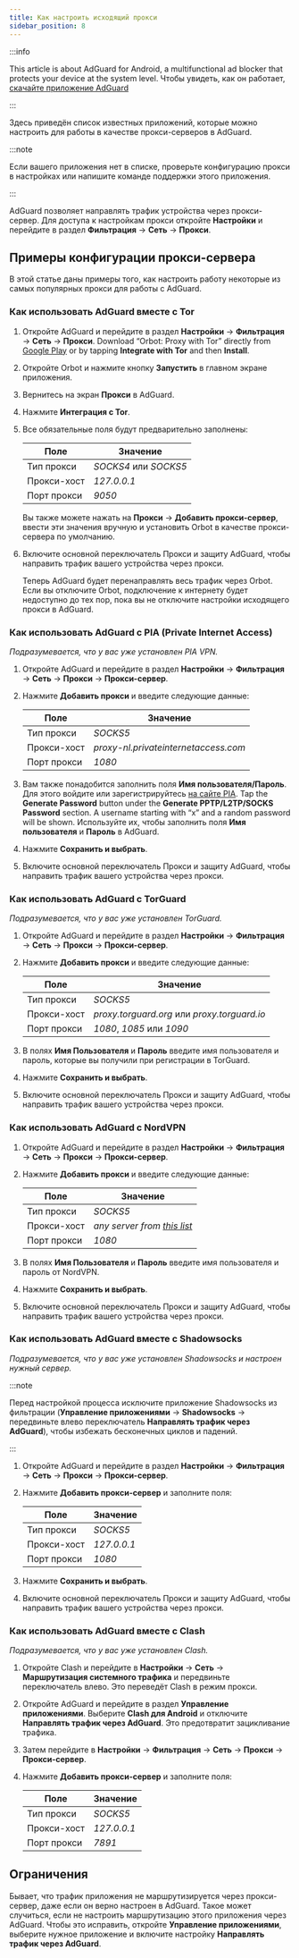 ```yaml
---
title: Как настроить исходящий прокси
sidebar_position: 8
---
```


:::info

This article is about AdGuard for Android, a multifunctional ad blocker that protects your device at the system level. Чтобы увидеть, как он работает, [скачайте приложение AdGuard](https://agrd.io/download-kb-adblock)

:::

Здесь приведён список известных приложений, которые можно настроить для работы в качестве прокси-серверов в AdGuard.

:::note

Если вашего приложения нет в списке, проверьте конфигурацию прокси в настройках или напишите команде поддержки этого приложения.

:::

AdGuard позволяет направлять трафик устройства через прокси-сервер. Для доступа к настройкам прокси откройте **Настройки** и перейдите в раздел **Фильтрация** → **Сеть** → **Прокси**.

## Примеры конфигурации прокси-сервера

В этой статье даны примеры того, как настроить работу некоторые из самых популярных прокси для работы с AdGuard.

### Как использовать AdGuard вместе с Tor

1. Откройте AdGuard и перейдите в раздел **Настройки** → **Фильтрация** → **Сеть** → **Прокси**. Download “Orbot: Proxy with Tor” directly from [Google Play](https://play.google.com/store/apps/details?id=org.torproject.android&noprocess) or by tapping **Integrate with Tor** and then **Install**.

1. Откройте Orbot и нажмите кнопку **Запустить** в главном экране приложения.

1. Вернитесь на экран **Прокси** в AdGuard.

1. Нажмите **Интеграция с Tor**.

1. Все обязательные поля будут предварительно заполнены:

    | Поле        | Значение              |
    | ----------- | --------------------- |
    | Тип прокси  | *SOCKS4* или *SOCKS5* |
    | Прокси-хост | *127.0.0.1*           |
    | Порт прокси | *9050*                |

    Вы также можете нажать на **Прокси** → **Добавить прокси-сервер**, ввести эти значения вручную и установить Orbot в качестве прокси-сервера по умолчанию.

1. Включите основной переключатель Прокси и защиту AdGuard, чтобы направить трафик вашего устройства через прокси.

    Теперь AdGuard будет перенаправлять весь трафик через Orbot. Если вы отключите Orbot, подключение к интернету будет недоступно до тех пор, пока вы не отключите настройки исходящего прокси в AdGuard.

### Как использовать AdGuard с PIA (Private Internet Access)

*Подразумевается, что у вас уже установлен PIA VPN.*

1. Откройте AdGuard и перейдите в раздел **Настройки** → **Фильтрация** → **Сеть** → **Прокси** → **Прокси-сервер**.

1. Нажмите **Добавить прокси** и введите следующие данные:

    | Поле        | Значение                             |
    | ----------- | ------------------------------------ |
    | Тип прокси  | *SOCKS5*                             |
    | Прокси-хост | *proxy-nl.privateinternetaccess.com* |
    | Порт прокси | *1080*                               |

1. Вам также понадобится заполнить поля **Имя пользователя/Пароль**. Для этого войдите или зарегистрируйтесь [на сайте PIA](https://www.privateinternetaccess.com/pages/client-sign-in). Tap the **Generate Password** button under the **Generate PPTP/L2TP/SOCKS Password** section. A username starting with “x” and a random password will be shown. Используйте их, чтобы заполнить поля **Имя пользователя** и **Пароль** в AdGuard.

1. Нажмите **Сохранить и выбрать**.

1. Включите основной переключатель Прокси и защиту AdGuard, чтобы направить трафик вашего устройства через прокси.

### Как использовать AdGuard с TorGuard

*Подразумевается, что у вас уже установлен TorGuard.*

1. Откройте AdGuard и перейдите в раздел **Настройки** → **Фильтрация** → **Сеть** → **Прокси** → **Прокси-сервер**.

1. Нажмите **Добавить прокси** и введите следующие данные:

    | Поле        | Значение                                     |
    | ----------- | -------------------------------------------- |
    | Тип прокси  | *SOCKS5*                                     |
    | Прокси-хост | *proxy.torguard.org* или *proxy.torguard.io* |
    | Порт прокси | *1080*, *1085* или *1090*                    |

1. В полях **Имя Пользователя** и **Пароль** введите имя пользователя и пароль, которые вы получили при регистрации в TorGuard.

1. Нажмите **Сохранить и выбрать**.

1. Включите основной переключатель Прокси и защиту AdGuard, чтобы направить трафик вашего устройства через прокси.

### Как использовать AdGuard с NordVPN

1. Откройте AdGuard и перейдите в раздел **Настройки** → **Фильтрация** → **Сеть** → **Прокси** → **Прокси-сервер**.

1. Нажмите **Добавить прокси** и введите следующие данные:

    | Поле        | Значение                                                                                                                        |
    | ----------- | ------------------------------------------------------------------------------------------------------------------------------- |
    | Тип прокси  | *SOCKS5*                                                                                                                        |
    | Прокси-хост | *any server from [this list](https://support.nordvpn.com/hc/en-us/articles/20195967385745-NordVPN-proxy-setup-for-qBittorrent)* |
    | Порт прокси | *1080*                                                                                                                          |

1. В полях **Имя Пользователя** и **Пароль** введите имя пользователя и пароль от NordVPN.

1. Нажмите **Сохранить и выбрать**.

1. Включите основной переключатель Прокси и защиту AdGuard, чтобы направить трафик вашего устройства через прокси.

### Как использовать AdGuard вместе с Shadowsocks

*Подразумевается, что у вас уже установлен Shadowsocks и настроен нужный сервер.*

:::note

Перед настройкой процесса исключите приложение Shadowsocks из фильтрации (**Управление приложениями** → **Shadowsocks** → передвиньте влево переключатель **Направлять трафик через AdGuard**), чтобы избежать бесконечных циклов и падений.

:::

1. Откройте AdGuard и перейдите в раздел **Настройки** → **Фильтрация** → **Сеть** → **Прокси** → **Прокси-сервер**.

1. Нажмите **Добавить прокси-сервер** и заполните поля:

    | Поле        | Значение    |
    | ----------- | ----------- |
    | Тип прокси  | *SOCKS5*    |
    | Прокси-хост | *127.0.0.1* |
    | Порт прокси | *1080*      |

1. Нажмите **Сохранить и выбрать**.

1. Включите основной переключатель Прокси и защиту AdGuard, чтобы направить трафик вашего устройства через прокси.

### Как использовать AdGuard вместе с Clash

*Подразумевается, что у вас уже установлен Clash.*

1. Откройте Clash и перейдите в **Настройки** → **Сеть** → **Маршрутизация системного трафика** и передвиньте переключатель влево. Это переведёт Clash в режим прокси.

1. Откройте AdGuard и перейдите в раздел **Управление приложениями**. Выберите **Clash для Android** и отключите **Направлять трафик через AdGuard**. Это предотвратит зацикливание трафика.

1. Затем перейдите в **Настройки** → **Фильтрация** → **Сеть** → **Прокси** → **Прокси-сервер**.

1. Нажмите **Добавить прокси-сервер** и заполните поля:

    | Поле        | Значение    |
    | ----------- | ----------- |
    | Тип прокси  | *SOCKS5*    |
    | Прокси-хост | *127.0.0.1* |
    | Порт прокси | *7891*      |

## Ограничения

Бывает, что трафик приложения не маршрутизируется через прокси-сервер, даже если он верно настроен в AdGuard. Такое может случиться, если не настроить маршрутизацию этого приложения через AdGuard. Чтобы это исправить, откройте **Управление приложениями**, выберите нужное приложение и включите настройку **Направлять трафик через AdGuard**.
